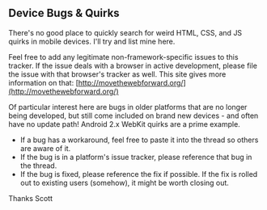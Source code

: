 ## Device Bugs & Quirks

There's no good place to quickly search for weird HTML, CSS, and JS quirks in mobile devices. I'll try and list mine here.

Feel free to add any legitimate non-framework-specific issues to this tracker. If the issue deals with a browser in active development, please file the issue with that browser's tracker as well. This site gives more information on that: [http://movethewebforward.org/](http://movethewebforward.org/)

Of particular interest here are bugs in older platforms that are no longer being developed, but still come included on brand new devices - and often have no update path! Android 2.x WebKit quirks are a prime example.

* If a bug has a workaround, feel free to paste it into the thread so others are aware of it.
* If the bug is in a platform's issue tracker, please reference that bug in the thread.
* If the bug is fixed, please reference the fix if possible. If the fix is rolled out to existing users (somehow), it might be worth closing out.

Thanks
Scott